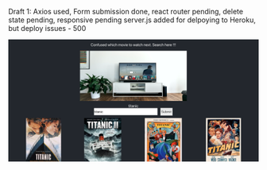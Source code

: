 Draft 1:
Axios used, Form submission done, react router pending, delete state pending, responsive pending
server.js added for delpoying to Heroku, but deploy issues - 500


![](./public/draft_1.png)